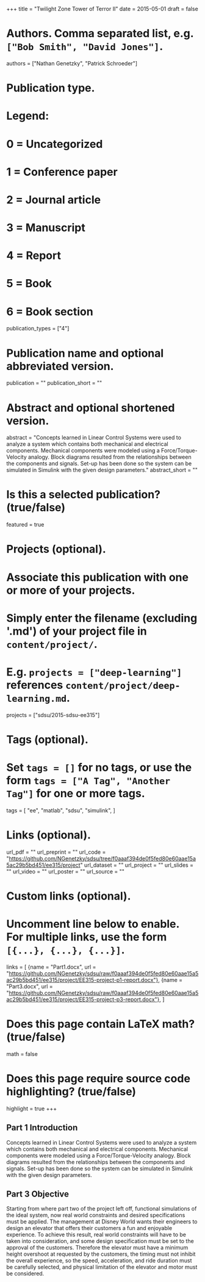 +++
title = "Twilight Zone Tower of Terror II"
date = 2015-05-01
draft = false

# Authors. Comma separated list, e.g. `["Bob Smith", "David Jones"]`.
authors = ["Nathan Genetzky", "Patrick Schroeder"]

# Publication type.
# Legend:
# 0 = Uncategorized
# 1 = Conference paper
# 2 = Journal article
# 3 = Manuscript
# 4 = Report
# 5 = Book
# 6 = Book section
publication_types = ["4"]

# Publication name and optional abbreviated version.
publication = ""
publication_short = ""

# Abstract and optional shortened version.
abstract = "Concepts learned in Linear Control Systems were used to analyze a system which contains both mechanical and electrical components. Mechanical components were modeled using a Force/Torque-Velocity analogy. Block diagrams resulted from the relationships between the components and signals. Set-up has been done so the system can be simulated in Simulink with the given design parameters."
abstract_short = ""

# Is this a selected publication? (true/false)
featured = true

# Projects (optional).
#   Associate this publication with one or more of your projects.
#   Simply enter the filename (excluding '.md') of your project file in `content/project/`.
#   E.g. `projects = ["deep-learning"]` references `content/project/deep-learning.md`.
projects = ["sdsu/2015-sdsu-ee315"]

# Tags (optional).
#   Set `tags = []` for no tags, or use the form `tags = ["A Tag", "Another Tag"]` for one or more tags.
tags = [
    "ee",
    "matlab",
    "sdsu",
    "simulink",
]

# Links (optional).
url_pdf = ""
url_preprint = ""
url_code = "https://github.com/NGenetzky/sdsu/tree/f0aaaf394de0f5fed80e60aae15a5ac29b5bd451/ee315/project"
url_dataset = ""
url_project = ""
url_slides = ""
url_video = ""
url_poster = ""
url_source = ""

# Custom links (optional).
#   Uncomment line below to enable. For multiple links, use the form `[{...}, {...}, {...}]`.
links = [
    {name = "Part1.docx", url = "https://github.com/NGenetzky/sdsu/raw/f0aaaf394de0f5fed80e60aae15a5ac29b5bd451/ee315/project/EE315-project-p1-report.docx"},
    {name = "Part3.docx", url = "https://github.com/NGenetzky/sdsu/raw/f0aaaf394de0f5fed80e60aae15a5ac29b5bd451/ee315/project/EE315-project-p3-report.docx"},
]

# Does this page contain LaTeX math? (true/false)
math = false

# Does this page require source code highlighting? (true/false)
highlight = true
+++

## Part 1 Introduction

Concepts learned in Linear Control Systems were used to analyze a system which contains both mechanical and electrical components. Mechanical components were modeled using a Force/Torque-Velocity analogy. Block diagrams resulted from the relationships between the components and signals. Set-up has been done so the system can be simulated in Simulink with the given design parameters. 

## Part 3 Objective

Starting from where part two of the project left off, functional simulations of the ideal system, now real world constraints and desired specifications must be applied. The management at Disney World wants their engineers to design an elevator that offers their customers a fun and enjoyable experience. To achieve this result, real world constraints will have to be taken into consideration, and some design specification must be set to the approval of the customers. Therefore the elevator must have a minimum height overshoot at requested by the customers, the timing must not inhibit the overall experience, so the speed, acceleration, and ride duration must be carefully selected, and physical limitation of the elevator and motor must be considered.

